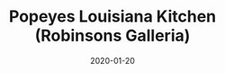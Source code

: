 ---
title: "Popeyes Louisiana Kitchen (Robinsons Galleria)"
show_title_on_cover: false
date: "2020-01-20"
version: 2
volume: 2020
issue: 1
category: "Wordpress Posts"
synopsis: ""
url: ""
modes: [
    {mode_name: "Original", call_at: [0, 1, 2, 3, 4, 5]}
]
---